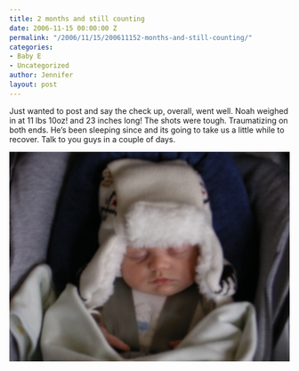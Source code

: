 ```yaml
---
title: 2 months and still counting
date: 2006-11-15 00:00:00 Z
permalink: "/2006/11/15/200611152-months-and-still-counting/"
categories:
- Baby E
- Uncategorized
author: Jennifer
layout: post
---
```


Just wanted to post and say the check up, overall, went well. Noah weighed in at 11 lbs 10oz! and 23 inches long! The shots were tough. Traumatizing on both ends. He&#8217;s been sleeping since and its going to take us a little while to recover. Talk to you guys in a couple of days.

<img id="image69" alt="pod_111506.jpg" src="/assets/images/2-months-and-still-counting/1163610504000-missing.jpg" />
